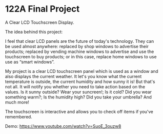 # 122A Final Project

A Clear LCD Touchscreen Display.


The idea behind this project: 

I feel that clear LCD panels are the future of today's technology. They can be used almost anywhere: replaced by shop windows to advertise their products; replaced by vending machine windows to advertise and use the touchscreen to buy products; or in this case, replace home windows to use use as “smart windows”.

My project is a clear LCD touchscreen panel which is used as a window and also displays the current weather. It let's you know what the current temperature is outside, the current humidity and how sunny it is! But that's not all. It will notify you whether you need to take action based on the values. Is it sunny outside? Wear your suncreen!; Is it cold? Did you wear something warm?; Is the humidity high? Did you take your umbrella? And much more!

The touchscreen is interactive and allows you to check off items if you've remembered.

Demo: https://www.youtube.com/watch?v=SuoE_3ouzw8 
